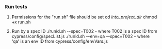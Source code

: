 ### Run tests
1. Permissions for the "run.sh" file should be set
    cd _into_project_dir_
    chmod +x run.sh

2. Run by a spec ID
    ./runid.sh --spec=T002
        - where T002 is a spec ID from cypress/config/specList.js
    ./runid.sh --env=qa --spec=T002
        - where 'qa' is an env ID from cypress/config/envVars.js
